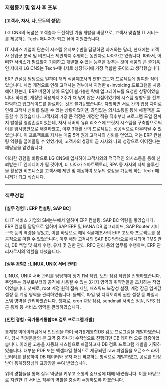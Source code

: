 ### 지원동기 및 입사 후 포부

#### [고객사, 자사, 나, 모두의 성장]
LG CNS의 폭넓은 고객층과 도전적인 기술 개발을 바탕으로, 고객사 맞춤형 IT 서비스를 제공하는 Tech-매니저가 되고 싶어 지원했습니다.

IT 서비스 기업이 단순히 시스템 유지보수만을 담당하던 과거와는 달리, 현재에는 고객사 산업군 분석 및 비즈니스 제안까지 수행하는 동반자로 나아가고 있습니다. 따라서, 어떠한 서비스가 필요할지 기획하고 개발할 수 있는 능력을 갖추는 것이 배움의 큰 즐거움인 저에게 LG CNS는 Tech-매니저로 성장하기에 가장 적합한 곳이라고 생각했습니다.

ERP 컨설팅 담당으로 일하며 해외 식품제조사의 ERP 고도화 프로젝트에 참여한 적이 있습니다.
세법 개정으로 인해 고객사는 정부에서 지정한 e-Invoicing 프로그램을 사용해야 했는데, ERP 버전이 낮아 도입이 불가능한 탓에 업그레이드를 요청한 상황이었습니다. 하지만, 개정안 적용까지 2주가 채 남지 않은 시점이었기에 시스템 영향도를 전부 파악하고 업그레이드를 완료하는 것은 불가능했습니다.
자칫하면 서로 간의 입장 차이로 인해 고객사 신뢰를 잃을 수 있는 상황이었지만, 끊임없는 의사소통을 통해 해결책을 도출할 수 있었습니다. 고객사의 가장 큰 걱정은 개정안 적용 직후부터 프로그램 도입 전까지 발생될 영업손실이었는데, 자사 서버의 유휴 리소스에 브릿지 시스템을 구축함으로써 이를 임시방편으로 해결하였고, 이후 3개월 간의 프로젝트는 성공적으로 마무리될 수 있었습니다.
이 프로젝트로 자사는 매출 5억 원과 고객사의 신뢰를 얻었고, 저는 ERP 컨설팅 역량을 끌어올릴 수 있었기에, 고객사의 성장이 곧 자사와 나의 성장으로 이어진다는 깨달음을 얻었습니다.

이러한 경험을 바탕으로 LG CNS에 입사하여 고객사와의 적극적인 의사소통을 통해 신뢰받는 IT 엔지니어가 될 것이며, 더 나아가 스마트팩토리, RPA 등 자사의 자체 솔루션을 활용한 비즈니스를 고객사에 제안 및 제공하여 모두의 성장을 가능케 하는 Tech-매니저가 되고 싶습니다.

-----

### 직무경험

#### [실무 경험1 : ERP 컨설팅, SAP BC]
타 IT 서비스 기업의 SM본부에서 일하며 ERP 컨설팅, SAP BC 역량을 쌓았습니다.
ERP 컨설팅 담당으로 일하며 SAP ERP 및 HANA DB 업그레이드, SAP Router 서버 구축 등의 역량을 쌓았고, 이를 바탕으로 해외 식품제조사의 ERP 고도화 프로젝트를 성공적으로 마칠 수 있었습니다.
이후 해당 고객사의 SAP BC 담당으로 배치되어 TMS 관리, DB 백업 및 복제 수행, 유저 및 권한 관리, RFC 관리 등의 업무를 수행하며, ERP 관리자로서의 역할을 다했습니다.

#### [실무 경험2 : LINUX, UNIX 서버 관리]
LINUX, UNIX 서버 관리를 담당하며 정기 PM 작업, 보안 점검 작업을 진행하였습니다.
주업무는 외부로부터의 공격에 사용될 수 있는 3가지 영역의 취약점들을 조치하는 작업이었습니다.
첫째로, root 계정 원격 접속 제한, 패스워드 복잡성 설정, 계정 잠금 임계값 설정 등 계정 영역을 관리하였습니다. 둘째로, 파일 및 디렉토리의 권한 설정 등 파일시스템 영역을 관리하였습니다. 셋째로, cron 설정 점검, sendmail 서비스 점검, NFS 접근 통제 등 서비스 영역을 관리하였습니다.

#### [인턴 경험 : 국가통계통합DB 검토 프로그램 개발]
통계청 빅데이터팀에서 인턴십을 하며 국가통계통합DB 검토 프로그램을 개발하였습니다.
당시 직원분들의 큰 고역 중 하나가 수작업으로 진행되던 DB 데이터 오류 검증이었습니다. 이러한 고충을 자동화 시스템으로 해결하고자 DB 검토 프로그램 개발을 기획하였습니다. 대부분 PDF 또는 엑셀파일 형식으로 제공되던 raw 파일들을 오픈소스 라이브러리를 활용하여 DB 데이터와 문자 패턴 비교하는 방식으로 개발하였고, 공로를 인정받아 통계청장님께 표창장을 수여 받았습니다.

위의 경험들을 통해 실무 역량을 키우고 소통의 중요성에 대해 배웠습니다. 이를 바탕으로 지원한 IT 서비스 직무의 역할을 충실히 수행하도록 하겠습니다.


